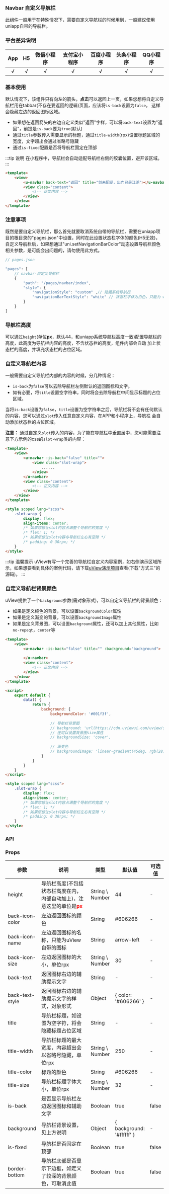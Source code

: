 ### Navbar 自定义导航栏

此组件一般用于在特殊情况下，需要自定义导航栏的时候用到，一般建议使用uniapp自带的导航栏。

<demo-model url="/pages/componentsA/navbar/index"></demo-model>

<custom-block text="右侧的演示中，导航栏上方有圆角，也有顶部的手机模型状态栏内容，以及返回图标和文字不对齐的情况。这是因为网页演示导致，实际中无此情况，请通过右上角的“演示”扫码查看实际效果。"></custom-block>

### 平台差异说明

|App|H5|微信小程序|支付宝小程序|百度小程序|头条小程序|QQ小程序|
|:-:|:-:|:-:|:-:|:-:|:-:|:-:|
|√|√|√|√|√|√|√|


### 基本使用

默认情况下，该组件只有向左的箭头，**点击**可以返回上一页，如果您想将自定义导航栏用在tabbar(不存在要返回的逻辑)页面，应该将`is-back`设置为`false`，
这样会隐藏左边的返回图标区域。

- 如果想在返回箭头的右边自定义类似"返回"字样，可以将`back-text`设置为"返回"，前提是`is-back`要为`true`(默认)
- 通过`title`参数传入需要显示的标题，通过`title-width`(rpx)设置标题区域的宽度，文字超出会通过省略号隐藏
- 通过`is-fixed`配置是否将导航栏固定在顶部

:::tip 说明
在小程序中，导航栏会自动适配导航栏右侧的胶囊位置，避开该区域。
:::

``` html
<template>
	<view>
		<u-navbar back-text="返回" title="剑未配妥，出门已是江湖"></u-navbar>
		<view class="content">
			<!-- 正文内容 -->
		</view>
	</view>
</template>
```

### 注意事项

既然是要自定义导航栏，那么首先就要取消系统自带的导航栏，需要在uniapp项目的根目录的"pages.json"中设置，同时在此设置状态栏字体的颜色(H5无效)，
自定义导航栏后，如果想通过"uni.setNavigationBarColor"动态设置导航栏颜色相关参数，是可能会出问题的，请勿使用此方式。

```js
// pages.json

"pages": [
	// navbar-自定义导航栏
	{
		"path": "/pages/navbar/index",
		"style": {
			"navigationStyle": "custom" ,// 隐藏系统导航栏
			"navigationBarTextStyle": "white" // 状态栏字体为白色，只能为 white-白色，black-黑色 二选一
		}
	}
]
```

### 导航栏高度

可以通过`height`(单位**px**，默认44，和uniapp系统导航栏高度一致)配置导航栏的高度，此高度为导航栏内容的高度，不含状态栏的高度，组件内部会自动
加上状态栏的高度，并填充状态栏的占位区域。


### 自定义导航栏内容

一般需要自定义导航栏内部的内容的时候，分几种情况：

- `is-back`为`false`可以去除导航栏左侧默认的返回图标和文字。
- 如有必要，将`title`设置空字符串，同时将会去除导航栏中间显示标题的占位区域。

当将`is-back`设置为`false`，`title`设置为空字符串之后，导航栏将不会有任何默认的内容，您可以通过`slot`传入任意自定义内容，在APP和小程序上，导航栏
会自动添加状态栏的占位区域。


**注意：** 通过自定义`slot`传入的内容，为了能在导航栏中垂直居中，您可能需要注意下方示例的css的`slot-wrap`类的内容：

``` html
<template>
	<view>
		<u-navbar :is-back="false" title="">
			<view class="slot-wrap">
				......
			</view>
		</u-navbar>
		<view class="content">
			<!-- 正文内容 -->
		</view>
	</view>
</template>

<style scoped lang="scss">
	.slot-wrap {
		display: flex;
		align-items: center;
		/* 如果您想让slot内容占满整个导航栏的宽度 */
		/* flex: 1; */
		/* 如果您想让slot内容与导航栏左右有空隙 */
		/* padding: 0 30rpx; */
	}
</style>
```


:::tip 温馨提示
uView有写一个完善的导航栏自定义内容案例，如右侧演示区域所示，如果想要看到具体的案例代码，请下载[uView演示项目](/components/install.html#方式三)查看(下载"方式三"的源码)。
:::



### 自定义导航栏背景颜色

uView提供了一个`background`参数(需对象形式)，可以自定义导航栏的背景颜色：

- 如果是定义纯色的背景，可以设置`backgroundColor`属性
- 如果是定义渐变的背景，可以设置`backgroundImage`属性
- 如果是定义背景图，可以设置`background`属性，还可以加上其他属性，比如`no-repeqt`，`center`等


``` html
<template>
	<view>
		<u-navbar :is-back="false" title="" :background="background">
			
		</u-navbar>
		<view class="content">
			<!-- 正文内容 -->
		</view>
	</view>
</template>

<script>
	export default {
		data() {
			return {
				background: {
					backgroundColor: '#001f3f',
					
					// 导航栏背景图
					// background: 'url(https://cdn.uviewui.com/uview/swiper/1.jpg) no-repeat',
					// 还可以设置背景图size属性
					// backgroundSize: 'cover',
					
					// 渐变色
					// backgroundImage: 'linear-gradient(45deg, rgb(28, 187, 180), rgb(141, 198, 63))'
				}
			}
		}
	}
</script>

<style scoped lang="scss">
	.slot-wrap {
		display: flex;
		align-items: center;
		/* 如果您想让slot内容占满整个导航栏的宽度 */
		/* flex: 1; */
		/* 如果您想让slot内容与导航栏左右有空隙 */
		/* padding: 0 30rpx; */
	}
</style>
```


### API

### Props


| 参数      | 说明        | 类型     |  默认值  |  可选值   |
|-----------|-----------|----------|----------|---------|
| height | 导航栏高度(不包括状态栏高度在内，内部自动加上)，注意这里的单位是<span style="color: red;">**px**</span>  | String \ Number | 44 | - |
| back-icon-color | 左边返回图标的颜色 | String  | #606266 | - |
| back-icon-name | 左边返回图标的名称，只能为uView自带的图标 | String  | arrow-left | - |
| back-icon-size | 左边返回图标的大小，单位rpx | String \ Number  | 30 | - |
| back-text | 返回图标右边的辅助提示文字 | String  | - | - |
| back-text-style | 返回图标右边的辅助提示文字的样式，对象形式 | Object  | { color: '#606266' } | - |
| title | 导航栏标题，如设置为空字符，将会隐藏标题占位区域 | String  | - | - |
| title-width | 导航栏标题的最大宽度，内容超出会以省略号隐藏，单位rpx | String \ Number  | 250 | - |
| title-color | 标题的颜色 | String  | #606266 | - |
| title-size | 导航栏标题字体大小，单位rpx | String \ Number  | 32 | - |
| is-back | 是否显示导航栏左边返回图标和辅助文字 | Boolean  | true | false |
| background | 导航栏背景设置，见上方说明 | Object  | { background: '#ffffff' } | - |
| is-fixed | 导航栏是否固定在顶部 | Boolean  | true | false |
| border-bottom | 导航栏底部是否显示下边框，如定义了较深的背景颜色，可取消此值 | Boolean  | true | false |


<style scoped>
h3[id=props] + table thead tr th:nth-child(2){
	width: 40%;
}

h3[id=events] + p + table thead tr th:nth-child(3){
	width: 45%;
}
</style>